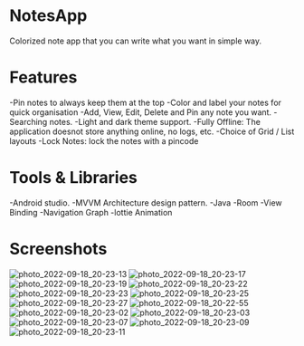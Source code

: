 # NotesApp
Colorized note app that you can write what you want in simple way.

# Features
-Pin notes to always keep them at the top
-Color and label your notes for quick organisation
-Add, View, Edit, Delete and Pin any note you want.
-Searching notes.
-Light and dark theme support.
-Fully Offline: The application doesnot store anything online, no logs, etc.
-Choice of Grid / List layouts
-Lock Notes: lock the notes with a pincode

# Tools & Libraries
-Android studio.
-MVVM Architecture design pattern.
-Java
-Room
-View Binding
-Navigation Graph
-lottie Animation

# Screenshots
![photo_2022-09-18_20-23-13](https://user-images.githubusercontent.com/55184522/190922600-1e9713b0-4568-4002-8083-9844ba526998.jpg)
![photo_2022-09-18_20-23-17](https://user-images.githubusercontent.com/55184522/190922603-366df342-9ec3-4c58-a950-9f3a08ed88fd.jpg)
![photo_2022-09-18_20-23-19](https://user-images.githubusercontent.com/55184522/190922605-412a1f38-ef97-4e14-9cd8-4bfbfdfaaeb7.jpg)
![photo_2022-09-18_20-23-22](https://user-images.githubusercontent.com/55184522/190922607-4ba9b698-fbcd-4861-bf82-8ad3871cbbb4.jpg)
![photo_2022-09-18_20-23-23](https://user-images.githubusercontent.com/55184522/190922608-a6e4e30b-4c33-4913-b374-ce91f648d7c5.jpg)
![photo_2022-09-18_20-23-25](https://user-images.githubusercontent.com/55184522/190922609-fe05fbd0-ce6a-4c62-b89a-0902efa5b089.jpg)
![photo_2022-09-18_20-23-27](https://user-images.githubusercontent.com/55184522/190922611-a2da4b02-de45-4a21-9d9a-9d43c5a1c0e7.jpg)
![photo_2022-09-18_20-22-55](https://user-images.githubusercontent.com/55184522/190922615-3deec193-cf45-4299-8114-c2860d366215.jpg)
![photo_2022-09-18_20-23-02](https://user-images.githubusercontent.com/55184522/190922616-eb4c69ef-0dd7-432f-9660-43051e4c11ff.jpg)
![photo_2022-09-18_20-23-03](https://user-images.githubusercontent.com/55184522/190922617-70bb728b-f280-43d2-a737-3f4c6d64cb14.jpg)
![photo_2022-09-18_20-23-07](https://user-images.githubusercontent.com/55184522/190922618-ffe56ad5-484b-4a9e-9e4b-efe8dd7681ca.jpg)
![photo_2022-09-18_20-23-09](https://user-images.githubusercontent.com/55184522/190922619-9268a490-0af7-4595-9c10-ce1124b59f82.jpg)
![photo_2022-09-18_20-23-11](https://user-images.githubusercontent.com/55184522/190922621-acfada4f-b806-4b4f-9b84-7bbc8a16932b.jpg)
